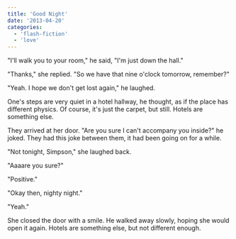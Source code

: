 ```yaml
---
title: 'Good Night'
date: '2013-04-20'
categories:
  - 'flash-fiction'
  - 'love'
---
```


"I'll walk you to your room," he said, "I'm just down the hall."

<!-- truncate -->

"Thanks," she replied. "So we have that nine o'clock tomorrow, remember?"

"Yeah. I hope we don't get lost again," he laughed.

One's steps are very quiet in a hotel hallway, he thought, as if the place has
different physics. Of course, it's just the carpet, but still. Hotels are
something else.

They arrived at her door. "Are you sure I can't accompany you inside?" he joked.
They had this joke between them, it had been going on for a while.

"Not tonight, Simpson," she laughed back.

"Aaaare you sure?"

"Positive."

"Okay then, nighty night."

"Yeah."

She closed the door with a smile. He walked away slowly, hoping she would open
it again. Hotels are something else, but not different enough.
